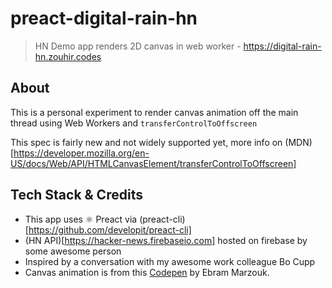 # preact-digital-rain-hn
> HN Demo app renders 2D canvas in web worker - https://digital-rain-hn.zouhir.codes


## About
This is a personal experiment to render canvas animation off the main thread using Web Workers and `transferControlToOffscreen`

This spec is fairly new and not widely supported yet, more info on (MDN)[https://developer.mozilla.org/en-US/docs/Web/API/HTMLCanvasElement/transferControlToOffscreen]

## Tech Stack & Credits
- This app uses ⚛️ Preact via (preact-cli)[https://github.com/developit/preact-cli]
- (HN API)[https://hacker-news.firebaseio.com] hosted on firebase by some awesome person
- Inspired by a conversation with my awesome work colleague Bo Cupp
- Canvas animation is from this [Codepen](https://codepen.io/P3R0/pen/MwgoKv) by Ebram Marzouk.
